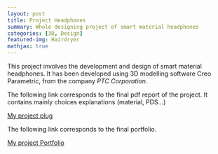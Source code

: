 ```yaml
---
layout: post
title: Project Headphones
summary: Whole designing project of smart material headphones
categories: [3D, Design]
featured-img: Hairdryer
mathjax: true
---
```


This project involves the development and design of smart material headphones. It has been developed using 3D modelling software Creo Parametric, from the company *PTC Corporation*.



The following link corresponds to the final pdf report of the project. It contains mainly choices explanations (material, PDS...)



[My project plug](https://jaimeechevarria.github.io/CADCW2.pdf)


The following link corresponds to the final portfolio.


[My project Portfolio](https://jaimeechevarria.github.io/CADCW2.pdf)
